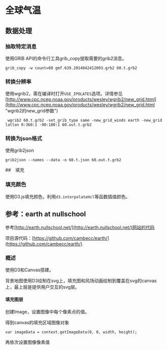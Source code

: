 # 全球气温

## 数据处理

### 抽取特定消息

使用GRIB API的命令行工具grib_copy提取需要的grib2消息。

	grib_copy -w count=60 gmf.639.2014042412003.grb2 60.t.grb2

### 转换分辨率

使用wgrib2，需在编译时打开`USE_IPOLATES`选项。详情参见[http://www.cpc.ncep.noaa.gov/products/wesley/wgrib2/new_grid.html](http://www.cpc.ncep.noaa.gov/products/wesley/wgrib2/new_grid.html "wgrib2的new_grid参数")

	 wgrib2 60.t.grb2 -set_grib_type same -new_grid_winds earth -new_grid latlon 0:360:1 -90:180:1 60.out.t.grb2

### 转换为json格式

使用grib2json

	grib2json --names --data -o 60.t.json 60.out.t.grb2

##　填充

### 填充颜色

使用D3.js填充颜色，利用`d3.interpolateHcl`等函数插值颜色。


## 参考：earth at nullschool

参考[http://earth.nullschool.net/](http://earth.nullschool.net/)网站的代码

项目源代码：[https://github.com/cambecc/earth/](https://github.com/cambecc/earth/)

### 概述

使用D3和Canvas搭建。

背景地图使用D3绘制在svg上，填充图和风场动画绘制到覆盖在svg的canvas上，最上层是提供用户交互的svg层。

#### 填充图层

创建Image，设置图像中每个像素点的值。

得到canvas的填充区域图像对象

	var imageData = context.getImageData(0, 0, width, height);

再依次设置图像像素值


